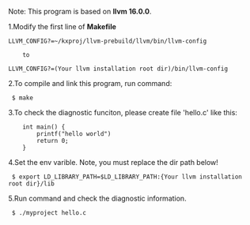 Note: This program is based on **llvm 16.0.0**.

1.Modify the first line of **Makefile**

```
LLVM_CONFIG?=~/kxproj/llvm-prebuild/llvm/bin/llvm-config

	to

LLVM_CONFIG?=(Your llvm installation root dir)/bin/llvm-config
```

2.To compile and link this program, run command:

```
 $ make
```

3.To check the diagnostic funciton, please create file 'hello.c' like this:

```
	int main() {
		printf("hello world")
		return 0;
	}
```

4.Set the env varible. Note, you must replace the dir path below!

```
 $ export LD_LIBRARY_PATH=$LD_LIBRARY_PATH:{Your llvm installation root dir}/lib
```

5.Run command and check the diagnostic information.

```
 $ ./myproject hello.c
```

